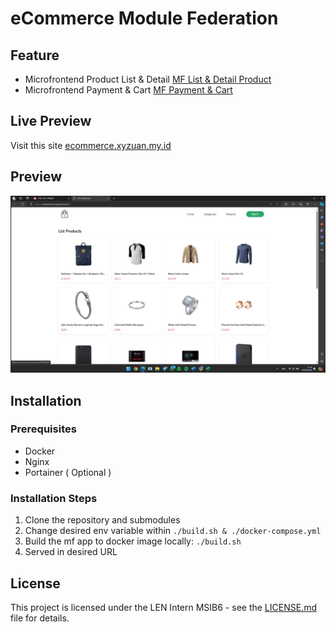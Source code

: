 # eCommerce Module Federation

## Feature

- Microfrontend Product List & Detail [MF List & Detail Product](mf-list-product.xyzuan.my.id/)
- Microfrontend Payment & Cart [MF Payment & Cart](https://mf-cart-payment.xyzuan.my.id)

## Live Preview

Visit this site [ecommerce.xyzuan.my.id](https://ecommerce.xyzuan.my.id/)

## Preview

![Home](https://github.com/INTERN-FE/len-ecommerce/blob/main/public/home.png?raw=true)

## Installation

### Prerequisites

- Docker
- Nginx
- Portainer ( Optional )

### Installation Steps

1. Clone the repository and submodules
2. Change desired env variable within `./build.sh & ./docker-compose.yml`
3. Build the mf app to docker image locally: `./build.sh`
4. Served in desired URL

## License

This project is licensed under the LEN Intern MSIB6 - see the [LICENSE.md](LICENSE.md) file for details.
